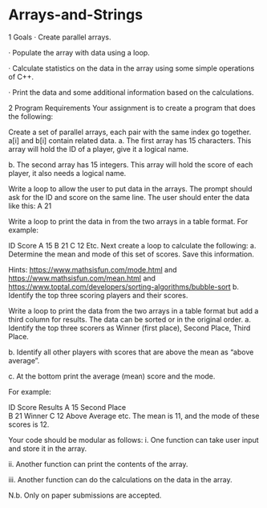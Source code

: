 # Arrays-and-Strings
1 Goals
· Create parallel arrays.

· Populate the array with data using a loop.

· Calculate statistics on the data in the array using some simple operations of C++.

· Print the data and some additional information based on the calculations.

2 Program Requirements
Your assignment is to create a program that does the following:

Create a set of parallel arrays, each pair with the same index go together. a[i] and b[i] contain related data.
a. The first array has 15 characters. This array will hold the ID of a player, give it a logical name.

b. The second array has 15 integers. This array will hold the score of each player, it also needs a logical name.

Write a loop to allow the user to put data in the arrays. The prompt should ask for the ID and score on the same line. The user should enter the data like this: A 21

Write a loop to print the data in from the two arrays in a table format. For example:

ID     Score
A      15
B      21
C      12
Etc.
Next create a loop to calculate the following:
a. Determine the mean and mode of this set of scores. Save this information.

Hints: https://www.mathsisfun.com/mode.html and https://www.mathsisfun.com/mean.html and https://www.toptal.com/developers/sorting-algorithms/bubble-sort
b. Identify the top three scoring players and their scores.

Write a loop to print the data from the two arrays in a table format but add a third column for results. The data can be sorted or in the original order.
a. Identify the top three scorers as Winner (first place), Second Place, Third Place.

b. Identify all other players with scores that are above the mean as “above average”.

c. At the bottom print the average (mean) score and the mode.

For example:

ID     Score     Results
A      15     Second Place  
B      21      Winner
C      12      Above Average
etc.
The mean is 11, and the mode of these scores is 12.

Your code should be modular as follows: 
i. One function can take user input and store it in the array.

ii. Another function can print the contents of the array.

iii. Another function can do the calculations on the data in the array.

 

N.b. Only on paper submissions are accepted. 
